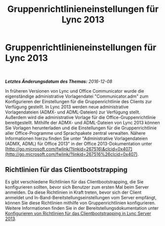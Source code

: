 ﻿---
title: Gruppenrichtlinieneinstellungen für Lync 2013
TOCTitle: Gruppenrichtlinieneinstellungen für Lync 2013
ms:assetid: 5917a52b-dae0-4ec0-8548-a68dc20ab71c
ms:mtpsurl: https://technet.microsoft.com/de-de/library/JJ204924(v=OCS.15)
ms:contentKeyID: 49294086
ms.date: 12/10/2016
mtps_version: v=OCS.15
ms.translationtype: HT
---

# Gruppenrichtlinieneinstellungen für Lync 2013

 

_**Letztes Änderungsdatum des Themas:** 2016-12-08_

In früheren Versionen von Lync und Office Communicator wurde die eigenständige administrative Vorlagendatei "Communicator.adm" zum Konfigurieren der Einstellungen für die Gruppenrichtlinie des Clients zur Verfügung gestellt. In Lync 2013 werden neue administrative Vorlagendateien (ADMX- und ADML-Dateien) zur Verfügung stellt. Außerdem wird die administrative Vorlage für die Office-Gruppenrichtlinie bereitgestellt. Mithilfe der ADMX- und ADML-Dateien von Lync 2013 können Sie Vorlagen herunterladen und die Einstellungen für die Gruppenrichtlinie aller Office-Programme und Sprachpakete zentral verwalten. Nähere Informationen hierzu finden Sie unter "Administrative Vorlagendateien (ADMX, ADML) für Office 2013" in der Office 2013-Dokumentation unter [http://go.microsoft.com/fwlink/?linkid=267516\&clcid=0x407](http://go.microsoft.com/fwlink/?linkid=267516%26clcid=0x407).

## Richtlinien für das Clientbootstrapping

Es gibt verschiedene Richtlinien für das Clientbootstrapping, die Sie konfigurieren sollten, bevor sich Benutzer zum ersten Mal beim Server anmelden. Da diese Richtlinien in Kraft treten, bevor sich der Client anmeldet und In-Band-Bereitstellungseinstellungen vom Server empfängt, können Sie diese Richtlinien mithilfe von Gruppenrichtlinien konfigurieren. Weitere Informationen finden Sie in der Bereitstellungsdokumentation unter [Konfigurieren von Richtlinien für das Clientbootstrapping in Lync Server 2013](lync-server-2013-configuring-client-bootstrapping-policies.md).


